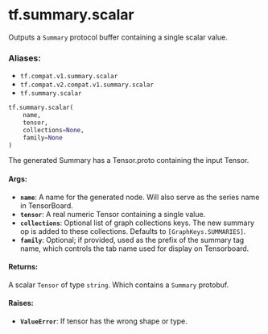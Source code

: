 <div itemscope itemtype="http://developers.google.com/ReferenceObject">
<meta itemprop="name" content="tf.summary.scalar" />
<meta itemprop="path" content="Stable" />
</div>

# tf.summary.scalar

Outputs a `Summary` protocol buffer containing a single scalar value.

### Aliases:

* `tf.compat.v1.summary.scalar`
* `tf.compat.v2.compat.v1.summary.scalar`
* `tf.summary.scalar`

``` python
tf.summary.scalar(
    name,
    tensor,
    collections=None,
    family=None
)
```

<!-- Placeholder for "Used in" -->

The generated Summary has a Tensor.proto containing the input Tensor.

#### Args:


* <b>`name`</b>: A name for the generated node. Will also serve as the series name in
  TensorBoard.
* <b>`tensor`</b>: A real numeric Tensor containing a single value.
* <b>`collections`</b>: Optional list of graph collections keys. The new summary op is
  added to these collections. Defaults to `[GraphKeys.SUMMARIES]`.
* <b>`family`</b>: Optional; if provided, used as the prefix of the summary tag name,
  which controls the tab name used for display on Tensorboard.


#### Returns:

A scalar `Tensor` of type `string`. Which contains a `Summary` protobuf.



#### Raises:


* <b>`ValueError`</b>: If tensor has the wrong shape or type.
